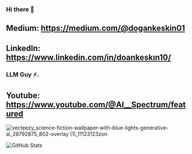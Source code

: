 ### Hi there 👋

## Medium: https://medium.com/@dogankeskin01

## Linkedln: https://www.linkedin.com/in/doankeskın10/

### LLM Guy ⚡.
## Youtube: https://www.youtube.com/@AI__Spectrum/featured


![vecteezy_science-fiction-wallpaper-with-blue-lights-generative-ai_28792875_802-overlay (1)_11123123zon](https://github.com/DoganK01/DoganK01/assets/98788987/e7b65afe-dd46-4778-bbf1-bb568ec0fb5d)



<!--
**DoganK01/DoganK01** is a ✨ _special_ ✨ repository because its `README.md` (this file) appears on your GitHub profile.

Here are some ideas to get you started:

- 🔭 I’m currently working on ...
- 🌱 I’m currently learning ...
- 👯 I’m looking to collaborate on ...
- 🤔 I’m looking for help with ...
- 💬 Ask me about ...
- 📫 How to reach me: ...
- 😄 Pronouns: ...
- ⚡ Fun fact: ...
-->

![GitHub Stats](https://github-readme-stats.vercel.app/api?username=DoganK01&theme=highcontrast)


